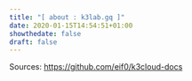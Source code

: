 ```yaml
---
title: "[ about : k3lab.gq ]"
date: 2020-01-15T14:54:51+01:00
showthedate: false
draft: false
---
```

Sources: https://github.com/eif0/k3cloud-docs
